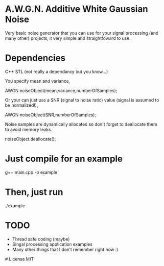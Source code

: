 # A.W.G.N. Additive White Gaussian Noise

Very basic noise generator that you can use for your signal processing (and many other) projects, it very simple and straightfoward to use.  

# Dependencies 
C++ STL (not really a dependancy but you know...)

You specify mean and variance, 

AWGN noiseObject(mean,variance,numberOfSamples);

Or your can just use a SNR (signal to noise ratio) value (signal is assumed to be normalized!), 

AWGN noiseObject(SNR,numberOfSamples); 

Noise samples are dynamically allocated so don't forget to deallocate them to avoid memory leaks.

noiseObject.deallocate(); 

# Just compile for an example 
g++ main.cpp -o example

# Then, just run
./example

# TODO
- Thread safe coding (maybe)
- Singal processing application examples 
- Many other things that I don't remember right now :)

# License
MIT 
